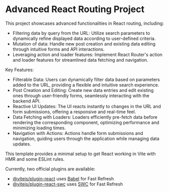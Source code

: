 # Advanced React Routing Project

This project showcases advanced functionalities in React routing, including:
  * Filtering data by query from the URL: Utilize search parameters to dynamically refine displayed data according to user-defined criteria.
  * Mutation of data: Handle new post creation and existing data editing through intuitive forms and API interactions.
  * Leveraging action and loader features: Implement React Router's action and loader features for streamlined data fetching and navigation.

Key Features:
  * Filterable Data: Users can dynamically filter data based on parameters added to the URL, providing a flexible and intuitive search experience.
  * Post Creation and Editing: Create new data entries and edit existing ones through user-friendly forms, seamlessly interacting with the backend API.
  * Reactive UI Updates: The UI reacts instantly to changes in the URL and form submissions, offering a responsive and real-time feel.
  * Data Fetching with Loaders: Loaders efficiently pre-fetch data before rendering the corresponding component, optimizing performance and minimizing loading times.
  * Navigation with Actions: Actions handle form submissions and navigation, guiding users through the application while managing data updates.

This template provides a minimal setup to get React working in Vite with HMR and some ESLint rules.

Currently, two official plugins are available:

- [@vitejs/plugin-react](https://github.com/vitejs/vite-plugin-react/blob/main/packages/plugin-react/README.md) uses [Babel](https://babeljs.io/) for Fast Refresh
- [@vitejs/plugin-react-swc](https://github.com/vitejs/vite-plugin-react-swc) uses [SWC](https://swc.rs/) for Fast Refresh
